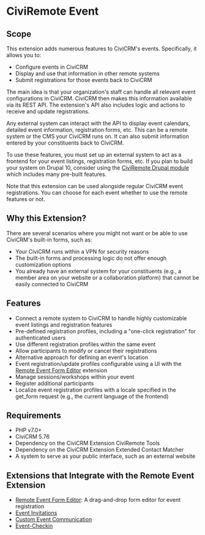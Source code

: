 # CiviRemote Event

## Scope

This extension adds numerous features to CiviCRM's events. Specifically, it
allows you to:

+ Configure events in CiviCRM
+ Display and use that information in other remote systems
+ Submit registrations for those events back to CiviCRM

The main idea is that your organization's staff can handle all relevant event
configurations in CiviCRM. CiviCRM then makes this information available via its
REST API. The extension's API also includes logic and actions to receive and
update registrations.

Any external system can interact with the API to display event calendars,
detailed event information, registration forms, etc. This can be a remote system
or the CMS your CiviCRM runs on. It can also submit information entered by your
constituents back to CiviCRM.

To use these features, you must set up an external system to act as a frontend
for your event listings, registration forms, etc. If you plan to build your
system on Drupal 10, consider using the
[CiviRemote Drupal module](https://github.com/systopia/civiremote) which
includes many pre-built features.

Note that this extension can be used alongside regular CiviCRM event
registrations. You can choose for each event whether to use the remote features
or not.

## Why this Extension?

There are several scenarios where you might not want or be able to use CiviCRM's
built-in forms, such as:

+ Your CiviCRM runs within a VPN for security reasons
+ The built-in forms and processing logic do not offer enough customization
  options
+ You already have an external system for your constituents (e.g., a member area
  on your website or a collaboration platform) that cannot be easily connected
  to
  CiviCRM

## Features

+ Connect a remote system to CiviCRM to handle highly customizable event
  listings and registration features
+ Pre-defined registration profiles, including a "one-click registration" for
  authenticated users
+ Use different registration profiles within the same event
+ Allow participants to modify or cancel their registrations
+ Alternative approach for defining an event's location
+ Event registration/update profiles configurable using a UI with the [Remote
  Event Form Editor](https://github.com/systopia/remoteeventformeditor)
  extension
+ Manage sessions/workshops within your event
+ Register additional participants
+ Localize event registration profiles with a locale specified in the get_form
  request (e.g., the current language of the frontend)

## Requirements

+ PHP v7.0+
+ CiviCRM 5.76
+ Dependency on the CiviCRM Extension CiviRemote Tools
+ Dependency on the CiviCRM Extension Extended Contact Matcher
+ A system to serve as your public interface, such as an external website

## Extensions that Integrate with the Remote Event Extension

+ [Remote
  Event Form Editor](https://github.com/systopia/remoteeventformeditor):
  A drag-and-drop form editor for event registration
+ [Event Invitations](https://github.com/systopia/de.systopia.eventinvitation)
+ [Custom Event Communication](https://github.com/systopia/de.systopia.eventmessages)
+ [Event-Checkin](https://github.com/systopia/de.systopia.eventcheckin)
